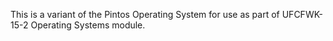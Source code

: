 This is a variant of the Pintos Operating System for use as part of UFCFWK-15-2 Operating Systems module.
